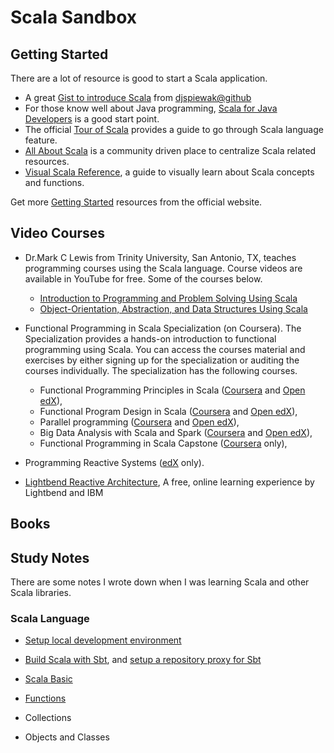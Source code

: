 # Scala Sandbox



##  Getting Started

There are a lot of  resource is good to start a Scala application. 

* A great [Gist to introduce Scala](https://gist.github.com/djspiewak/cb72c41ac335a3a9b28b3307be04aa43) from [djspiewak@github](https://github.com/djspiewak)
* For those know well about Java programming,  [Scala for Java Developers](https://docs.scala-lang.org/tutorials/scala-for-java-programmers.html) is a good start point.
* The official [Tour of Scala](https://docs.scala-lang.org/tour/tour-of-scala.html) provides a guide to go through Scala language feature.
* [All About Scala](https://allaboutscala.com/) is a community driven place to centralize  Scala related resources.
* [Visual Scala Reference](https://superruzafa.github.com/visual-scala-reference/), a guide to visually learn about Scala concepts and functions.

Get more [Getting Started](https://docs.scala-lang.org/getting-started/index.html) resources from the official website.

## Video Courses

- Dr.Mark C Lewis from Trinity University, San Antonio, TX, teaches programming courses  using the Scala language. Course videos are available in YouTube for  free. Some of the courses below.     
  - [Introduction to Programming and Problem Solving Using Scala](https://www.youtube.com/playlist?list=PLLMXbkbDbVt9MIJ9DV4ps-_trOzWtphYO)
  - [Object-Orientation, Abstraction, and Data Structures Using Scala](https://www.youtube.com/playlist?list=PLLMXbkbDbVt8JLumqKj-3BlHmEXPIfR42)

- Functional Programming in Scala Specialization (on Coursera). The Specialization provides a hands-on introduction to functional programming using Scala. You can access the courses material and exercises by either signing up for the specialization or auditing the courses individually. The specialization has the following courses.     
  - Functional Programming Principles in Scala ([Coursera](https://www.coursera.org/learn/progfun1) and [Open edX](https://courseware.epfl.ch/courses/course-v1:EPFL+progfun1+2018_T1/about)),
  - Functional Program Design in Scala ([Coursera](https://www.coursera.org/learn/progfun2) and [Open edX](https://courseware.epfl.ch/courses/course-v1:EPFL+progfun2+2018_T1/about)),
  - Parallel programming ([Coursera](https://www.coursera.org/learn/parprog1) and [Open edX](https://courseware.epfl.ch/courses/course-v1:EPFL+parprog1+2018_T1/about)),
  - Big Data Analysis with Scala and Spark ([Coursera](https://www.coursera.org/learn/scala-spark-big-data) and [Open edX](https://courseware.epfl.ch/courses/course-v1:EPFL+scala-spark-big-data+2018-T1/about)),
  - Functional Programming in Scala Capstone ([Coursera](https://www.coursera.org/learn/scala-capstone) only),
- Programming Reactive Systems ([edX](https://www.edx.org/course/programming-reactive-systems) only).

* [Lightbend Reactive Architecture](https://www.lightbend.com/learn/lightbend-reactive-architecture), A free, online learning experience by Lightbend and IBM



## Books



## Study Notes

There are some notes I wrote down when I was learning Scala and other Scala libraries. 

### Scala Language

* [Setup local development environment](./docs/setup.md)

* [Build Scala with Sbt](./docs/sbt.md),  and [setup a repository proxy for Sbt](./docs/sbt-proxy.md)

* [Scala Basic](./docs/basic.md)

* [Functions](./docs/fun.md)

* Collections

* Objects and Classes

  
  
  


